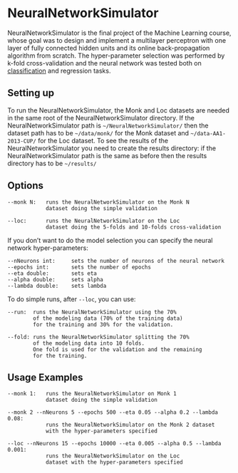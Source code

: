 NeuralNetworkSimulator
==================

NeuralNetworkSimulator is the final project of the Machine Learning course, whose goal was to design and implement a multilayer perceptron with one layer of fully connected hidden units and its online back-propagation algorithm from scratch. The hyper-parameter selection was performed by k-fold cross-validation and the neural network was tested both on [classification](https://archive.ics.uci.edu/ml/datasets/MONK's+Problems) and regression tasks.


Setting up
------------

To run the NeuralNetworkSimulator, the Monk and Loc datasets are needed in the same root of the NeuralNetworkSimulator directory.
If the NeuralNetworkSimulator path is `~/NeuralNetworkSimulator/` then the dataset path has to be `~/data/monk/` for the Monk dataset and `~/data-AA1-2013-CUP/` for the Loc dataset.
To see the results of the NeuralNetworkSimulator you need to create the results directory: if the NeuralNetworkSimulator path is the same as before then the results directory has to be `~/results/`

Options
---------


	--monk N:	runs the NeuralNetworkSimulator on the Monk N
				dataset doing the simple validation

	--loc:		runs the NeuralNetworkSimulator on the Loc
				dataset doing the 5-folds and 10-folds cross-validation

If you don’t want to do the model selection you can specify the neural network hyper-parameters:

	--nNeurons int:		sets the number of neurons of the neural network
	--epochs int:		sets the number of epochs
	--eta double:		sets eta
	--alpha double:		sets alpha
	--lambda double:	sets lambda

To do simple runs, after `--loc`, you can use:

	--run:	runs the NeuralNetworkSimulator using the 70%
			of the modeling data (70% of the training data)
			for the training and 30% for the validation.

	--fold:	runs the NeuralNetworkSimulator splitting the 70%
			of the modeling data into 10 folds.
			One fold is used for the validation and the remaining 
			for the training. 

Usage Examples
-------------------

	--monk 1:	runs the NeuralNetworkSimulator on Monk 1 
				dataset doing the simple validation

	--monk 2 --nNeurons 5 --epochs 500 --eta 0.05 --alpha 0.2 --lambda 0.08:
				runs the NeuralNetworkSimulator on the Monk 2 dataset
				with the hyper-parameters specified

	--loc --nNeurons 15 --epochs 10000 --eta 0.005 --alpha 0.5 --lambda 0.001:
				runs the NeuralNetworkSimulator on the Loc
				dataset with the hyper-parameters specified
